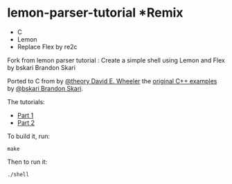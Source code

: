 lemon-parser-tutorial *Remix
============================

* C
* Lemon
* Replace Flex by re2c

Fork from lemon parser tutorial : Create a simple shell using Lemon and Flex by bskari Brandon Skari




Ported to C from by [@theory David E. Wheeler](https://github.com/theory) the [original C++ examples](https://github.com/bskari/lemon-parser-tutorial)
by [@bskari Brandon Skari](https://github.com/bskari).

The tutorials:
* [Part 1](http://brskari.wordpress.com/2012/04/29/writing-a-basic-shell-using-flex-and-lemon-part-1/)
* [Part 2](http://brskari.wordpress.com/2012/04/30/writing-a-simple-shell-using-flex-and-lemon-part-2/)

To build it, run:

    make

Then to run it:

    ./shell
